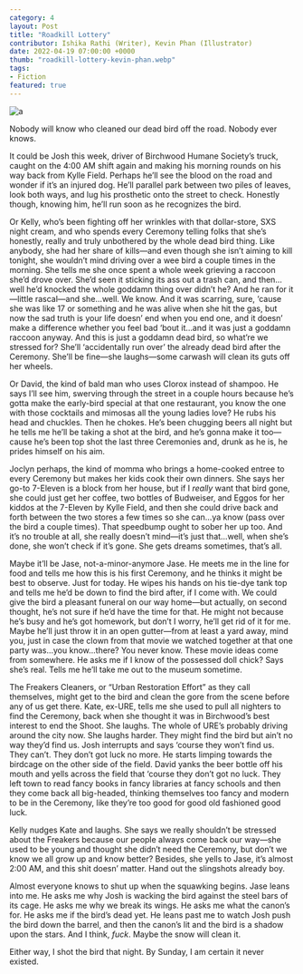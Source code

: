 ```yaml
---
category: 4
layout: Post
title: "Roadkill Lottery"
contributor: Ishika Rathi (Writer), Kevin Phan (Illustrator)
date: 2022-04-19 07:00:00 +0000
thumb: "roadkill-lottery-kevin-phan.webp"
tags: 
- Fiction
featured: true
---
```

<div class="center">
    <img src="{{ site.baseurl }}/uploads/roadkill-lottery-kevin-phan.jpg" 
        alt="a"
        class="w650">
</div>

Nobody will know who cleaned our dead bird off the road. Nobody ever knows.

It could be Josh this week, driver of Birchwood Humane Society’s truck, caught on the 4:00 AM shift again and making his morning rounds on his way back from Kylle Field. Perhaps he’ll see the blood on the road and wonder if it’s an injured dog. He’ll parallel park between two piles of leaves, look both ways, and lug his prosthetic onto the street to check. Honestly though, knowing him, he’ll run soon as he recognizes the bird.

Or Kelly, who’s been fighting off her wrinkles with that dollar-store, SXS night cream, and who spends every Ceremony telling folks that she’s honestly, really and truly unbothered by the whole dead bird thing. Like anybody, she had her share of kills&mdash;and even though she isn’t aiming to kill tonight, she wouldn’t mind driving over a wee bird a couple times in the morning. She tells me she once spent a whole week grieving a raccoon she’d drove over. She’d seen it sticking its ass out a trash can, and then…well he’d knocked the whole goddamn thing over didn’t he? And he ran for it&mdash;little rascal&mdash;and she…well. We know. And it was scarring, sure, ‘cause she was like 17 or something and he was alive when she hit the gas, but now the sad truth is your life doesn’ end when you end one, and it doesn’ make a difference whether you feel bad ‘bout it…and it was just a goddamn raccoon anyway. And this is just a goddamn dead bird, so what’re we stressed for? She’ll ‘accidentally run over’ the already dead bird after the Ceremony. She’ll be fine&mdash;she laughs&mdash;some carwash will clean its guts off her wheels.

Or David, the kind of bald man who uses Clorox instead of shampoo. He says I’ll see
him, swerving through the street in a couple hours because he’s gotta make the early-bird special at that one restaurant, you know the one with those cocktails and mimosas all the young ladies love? He rubs his head and chuckles. Then he chokes. He’s been chugging beers all night but he tells me he’ll be taking a shot at the bird, and he’s gonna make it too&mdash;cause he’s been top shot the last three Ceremonies and, drunk as he is, he prides himself on his aim.

Joclyn perhaps, the kind of momma who brings a home-cooked entree to every Ceremony but makes her kids cook their own dinners. She says her go-to 7-Eleven is a block from her house, but if I <em>really</em> want that bird gone, she could just get her coffee, two bottles of Budweiser, and Eggos for her kiddos at the 7-Eleven by Kylle Field, and then she could drive back and forth between the two stores a few times so she can…ya know (pass over the bird a couple times). That speedbump ought to sober her up too. And it’s no trouble at all, she really doesn’t mind&mdash;it’s just that…well, when she’s done, she won’t check if it’s gone. She gets dreams sometimes, that’s all.

Maybe it’ll be Jase, not-a-minor-anymore Jase. He meets me in the line for food and tells me how this is his first Ceremony, and he thinks it might be best to observe. Just for today. He wipes his hands on his tie-dye tank top and tells me he’d be down to find the bird after, if I come with. We could give the bird a pleasant funeral on our way home&mdash;but actually, on second thought, he’s not sure if he’d have the time for that. He might not because he’s busy and he’s got homework, but don’t I worry, he’ll get rid of it for me. Maybe he’ll just throw it in an open gutter&mdash;from at least a yard away, mind you, just in case the clown from that movie we watched together at that one party was...you know...there? You never know. These movie ideas come from somewhere. He asks me if I know of the possessed doll chick? Says she’s real. Tells me he’ll take me out to the museum sometime.

The Freakers Cleaners, or “Urban Restoration Effort” as they call themselves, might get to the bird and clean the gore from the scene before any of us get there. Kate, ex-URE, tells me she used to pull all nighters to find the Ceremony, back when she thought it was in Birchwood’s best interest to end the Shoot. She laughs. The whole of URE’s probably driving around the city now. She laughs harder. They might find the bird but ain’t no way they’d find us. Josh interrupts and says ‘course they won’t find us. They can’t. They don’t got luck no more. He starts limping towards the birdcage on the other side of the field. David yanks the beer bottle off his mouth and yells across the field that ‘course they don’t got no luck. They left town to read fancy books in fancy libraries at fancy schools and then they come back all big-headed, thinking themselves too fancy and modern to be in the Ceremony, like they’re too good for good old fashioned good luck. 

Kelly nudges Kate and laughs. She says we really shouldn’t be stressed about the Freakers because our people always come back our way&mdash;she used to be young and thought she didn’t need the Ceremony, but don’t we know we all grow up and know better? Besides, she yells to Jase, it’s almost 2:00 AM, and this shit doesn’ matter. Hand out the slingshots already boy.

Almost everyone knows to shut up when the squawking begins. Jase leans into me. He asks me why Josh is wacking the bird against the steel bars of its cage. He asks me why we break its wings. He asks me what the canon’s for. He asks me if the bird’s dead yet. He leans past me to watch Josh push the bird down the barrel, and then the canon’s lit and the bird is a shadow upon the stars. And I think, <em>fuck</em>. Maybe the snow will clean it. 

Either way, I shot the bird that night. By Sunday, I am certain it never existed. 
